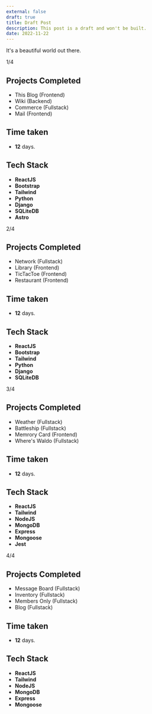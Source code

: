```yaml
---
external: false
draft: true
title: Draft Post
description: This post is a draft and won't be built.
date: 2022-11-22
---
```


It's a beautiful world out there.

1/4
## Projects Completed
- This Blog (Frontend)
- Wiki (Backend)
- Commerce (Fullstack)
- Mail (Frontend)

## Time taken
- **12** days.

## Tech Stack
- **ReactJS**
- **Bootstrap**
- **Tailwind**
- **Python**
- **Django** 
- **SQLiteDB**
- **Astro**

2/4
## Projects Completed
- Network (Fullstack)
- Library (Frontend)
- TicTacToe (Frontend)
- Restaurant (Frontend)

## Time taken
- **12** days.

## Tech Stack
- **ReactJS**
- **Bootstrap**
- **Tailwind**
- **Python**
- **Django** 
- **SQLiteDB**

3/4
## Projects Completed
- Weather (Fullstack)
- Battleship (Fullstack)
- Memrory Card (Frontend)
- Where's Waldo (Fullstack)

## Time taken
- **12** days.

## Tech Stack
- **ReactJS**
- **Tailwind**
- **NodeJS**
- **MongoDB** 
- **Express**
- **Mongoose**
- **Jest**

4/4
## Projects Completed
- Message Board (Fullstack)
- Inventory (Fullstack)
- Members Only (Fullstack)
- Blog (Fullstack)

## Time taken
- **12** days.

## Tech Stack
- **ReactJS**
- **Tailwind**
- **NodeJS**
- **MongoDB** 
- **Express**
- **Mongoose**

